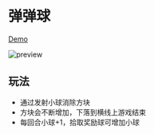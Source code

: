 # 弹弹球
[Demo](https://linyibin97.github.io/js-ball/)

![preview](https://raw.githubusercontent.com/linyibin97/js-ball/master/preview.png)

## 玩法
- 通过发射小球消除方块
- 方块会不断增加，下落到横线上游戏结束
- 每回合小球+1，拾取奖励球可增加小球